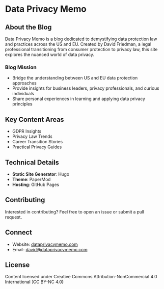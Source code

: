 # Data Privacy Memo

## About the Blog

Data Privacy Memo is a blog dedicated to demystifying data protection law and practices across the US and EU. Created by David Friedman, a legal professional transitioning from consumer protection to privacy law, this site explores the nuanced world of data privacy.

### Blog Mission

- Bridge the understanding between US and EU data protection approaches
- Provide insights for business leaders, privacy professionals, and curious individuals
- Share personal experiences in learning and applying data privacy principles

## Key Content Areas

- GDPR Insights
- Privacy Law Trends
- Career Transition Stories
- Practical Privacy Guides

## Technical Details

- **Static Site Generator**: Hugo
- **Theme**: PaperMod
- **Hosting**: GitHub Pages

## Contributing

Interested in contributing? Feel free to open an issue or submit a pull request.

## Connect

- Website: [dataprivacymemo.com](https://dataprivacymemo.com)
- Email: david@dataprivacymemo.com

## License

Content licensed under Creative Commons Attribution-NonCommercial 4.0 International (CC BY-NC 4.0)
